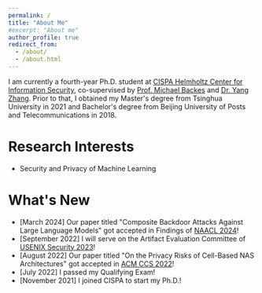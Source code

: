 ```yaml
---
permalink: /
title: "About Me"
#excerpt: "About me"
author_profile: true
redirect_from: 
  - /about/
  - /about.html
---
```

I am currently a fourth-year Ph.D. student at [CISPA Helmholtz Center for Information Security](https://cispa.de/en), co-supervised by [Prof. Michael Backes](https://cispa.de/en/about/director-page) and [Dr. Yang Zhang](https://yangzhangalmo.github.io/). Prior to that, I obtained my Master's degree from Tsinghua University in 2021 and Bachelor's degree from Beijing University of Posts and Telecommunications in 2018.

Research Interests
======
- Security and Privacy of Machine Learning

What's New
======
- [March 2024] Our paper titled "Composite Backdoor Attacks Against Large Language Models" got accepted in Findings of [NAACL 2024](https://2024.naacl.org)!
- [September 2022] I will serve on the Artifact Evaluation Committee of [USENIX Security 2023](https://www.usenix.org/conference/usenixsecurity23)!
- [August 2022] Our paper titled "On the Privacy Risks of Cell-Based NAS Architectures" got accepted in [ACM CCS 2022](https://www.sigsac.org/ccs/CCS2022)!
- [July 2022] I passed my Qualifying Exam!
- [November 2021] I joined CISPA to start my Ph.D.!

